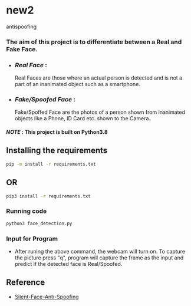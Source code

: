 # new2
antispoofing
### The aim of this project is to differentiate between a Real and Fake Face.
* ### _Real Face_ :
  Real Faces are those where an actual person is detected and is not a part of an inanimated object such as a smartphone.
* ### _Fake/Spoofed Face_ :
  Fake/Spoffed Face are the photos of a person shown from inanimated objects like a Phone, ID Card etc. shown to the Camera.

#### _NOTE_ : This project is built on Python3.8
## Installing the requirements
```bash
pip -m install -r requirements.txt
```
## OR
```bash
pip3 install -r requirements.txt
```
### Running code
```bash
python3 face_detection.py
```
### Input for Program
- After runing the above command, the webcam will turn on. To capture the picture press "q", program will capture the frame as the input and predict if the detected face is  Real/Spoofed.

## Reference 
- [Silent-Face-Anti-Spoofing](https://github.com/minivision-ai/Silent-Face-Anti-Spoofing)
